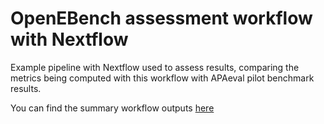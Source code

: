 # OpenEBench assessment workflow with Nextflow

Example pipeline with Nextflow used to assess results, comparing the metrics being computed with this workflow with APAeval pilot benchmark results.

You can find the summary workflow outputs [here](https://drive.google.com/file/d/1QlHH_xGFm3Au_Es5Ww1iIXC2667kzRng/view?usp=sharing)
